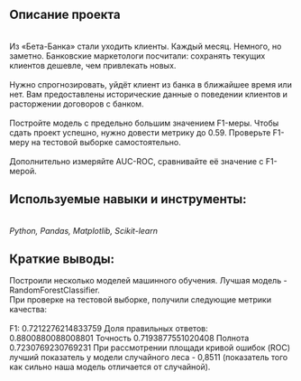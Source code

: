 ## Описание проекта
<br>Из «Бета-Банка» стали уходить клиенты. Каждый месяц. Немного, но заметно. Банковские маркетологи посчитали: сохранять текущих клиентов дешевле, чем привлекать новых.<br>
<br>Нужно спрогнозировать, уйдёт клиент из банка в ближайшее время или нет. Вам предоставлены исторические данные о поведении клиентов и расторжении договоров с банком.<br>
<br>Постройте модель с предельно большим значением F1-меры. Чтобы сдать проект успешно, нужно довести метрику до 0.59. Проверьте F1-меру на тестовой выборке самостоятельно.<br>
<br>Дополнительно измеряйте AUC-ROC, сравнивайте её значение с F1-мерой.
## Используемые навыки и инструменты:<br>
<br> *Python, Pandas, Matplotlib, Scikit-learn*<br>
 ## Краткие выводы: <br>
Построили несколько моделей машинного обучения. Лучшая модель - RandomForestClassifier.
<br>При проверке на тестовой выборке, получили следующие метрики качества:<br>
<br>F1: 0.7212276214833759
Доля правильных ответов: 0.8800880088008801
Точность 0.7193877551020408
Полнота 0.7230769230769231
При рассмотрении площади кривой ошибок (ROC) лучший показатель у модели случайного леса - 0,8511 (показатель того как сильно наша модель отличается от случайной).
